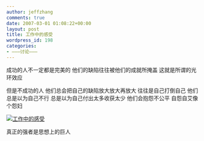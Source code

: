 ```yaml
---
author: jeffzhang
comments: true
date: 2007-03-01 01:08:22+00:00
layout: post
title: 工作中的感受
wordpress_id: 198
categories:
- ———讨论———
---
```


[](http://photo.blog.sina.com.cn/showpic.html#blogid=57f94311010006vf&url=http://static15.photo.sina.com.cn/orignal/57f94311d2993a9a185ce)成功的人不一定都是完美的
 他们的缺陷往往被他们的成就所掩盖
 这就是所谓的光环效应

但是不成功的人
 他们总会把自己的缺陷放大放大再放大
 往往是自己打倒自己
 他们总是以为自己不行
 总是以为自己付出太多收获太少
 他们会抱怨不公平
 自怨自艾像个怨妇

[![工作中的感受](http://simg.sinajs.cn/blog7style/images/common/sg_trans.gif)](http://photo.blog.sina.com.cn/showpic.html#blogid=57f94311010006vf&url=http://static15.photo.sina.com.cn/orignal/57f94311d2993a9a185ce)

真正的强者是思想上的巨人
